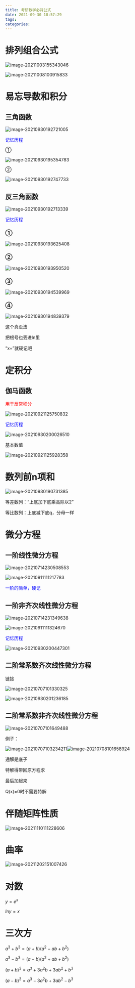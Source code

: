 ```yaml
---
title: 考研数学必背公式
date: 2021-09-30 18:57:29
tags:
categories:
---
```






# 排列组合公式

![image-20211003155343046](https://gitee.com/simple_one1/pic/raw/master/image-20211003155343046.png)

![image-20211008100915833](https://gitee.com/simple_one1/pic/raw/master/image-20211008100915833.png)

# 易忘导数和积分

## 三角函数

![image-20210930192721005](https://gitee.com/simple_one1/pic/raw/master/image-20210930192721005.png)

<font color=blue>记忆历程</font>

①

![image-20210930195354783](https://gitee.com/simple_one1/pic/raw/master/image-20210930195354783.png)



②

![image-20210930192747733](https://gitee.com/simple_one1/pic/raw/master/image-20210930192747733.png)









## 反三角函数

![image-20210930192713339](https://gitee.com/simple_one1/pic/raw/master/image-20210930192713339.png)

<font color=blue>记忆历程</font>

### ①

![image-20210930193625408](https://gitee.com/simple_one1/pic/raw/master/image-20210930193625408.png)



### ②

![image-20210930193950520](https://gitee.com/simple_one1/pic/raw/master/image-20210930193950520.png)

### ③

![image-20210930194539969](https://gitee.com/simple_one1/pic/raw/master/image-20210930194539969.png)



### ④

![image-20210930194839379](https://gitee.com/simple_one1/pic/raw/master/image-20210930194839379.png)

这个真没法

把根号也丢进ln里

“x+”就硬记吧







# 定积分



## 伽马函数

<font color=red>用于反常积分</font>

![image-20210921125750832](https://gitee.com/simple_one1/pic/raw/master/image-20210921125750832.png)

<font color=blue>记忆历程</font>

![image-20210930200026510](https://gitee.com/simple_one1/pic/raw/master/image-20210930200026510.png)



基本数值

![image-20210921125928358](https://gitee.com/simple_one1/pic/raw/master/image-20210921125928358.png)







# 数列前n项和

![image-20210930190731385](https://gitee.com/simple_one1/pic/raw/master/image-20210930190731385.png)



等差数列：“上底加下底乘高除以2”

等比数列：上底减下底q，分母一样









# 微分方程

## 一阶线性微分方程

![image-20210714230508553](https://gitee.com/simple_one1/pic/raw/master/image-20210714230508553.png)

![image-20210911111217783](https://gitee.com/simple_one1/pic/raw/master/image-20210911111217783.png)



<font color=blue>一阶的简单，硬记</font>

## 一阶非齐次线性微分方程

![image-20210714231349638](https://gitee.com/simple_one1/pic/raw/master/image-20210714231349638.png)

![image-20210911111324670](https://gitee.com/simple_one1/pic/raw/master/image-20210911111324670.png)

<font color=blue>记忆历程</font>

![image-20210930200447301](https://gitee.com/simple_one1/pic/raw/master/image-20210930200447301.png)



## 二阶常系数齐次线性微分方程

链接

![image-20210707101330325](https://gitee.com/simple_one1/pic/raw/master/image-20210707101330325.png)



![image-20210930201236185](https://gitee.com/simple_one1/pic/raw/master/image-20210930201236185.png)







## 二阶常系数非齐次线性微分方程

![image-20210707101649488](https://gitee.com/simple_one1/pic/raw/master/image-20210707101649488.png)

例子：

![image-20210707103234211](https://gitee.com/simple_one1/pic/raw/master/image-20210707103234211.png)![image-20210708101658924](https://gitee.com/simple_one1/pic/raw/master/image-20210708101658924.png)



通解是底子

特解得带回原方程求

最后加起来



Q(x)=0时不需要特解





# 伴随矩阵性质

![image-20211110111228606](https://gitee.com/simple_one1/pic/raw/master/image-20211110111228606.png)



# 曲率

![image-20211202151007426](https://gitee.com/simple_one1/pic/raw/master/image-20211202151007426.png)





# 对数

$y=e^x$

$lny=x$





# 三次方

$a^3+b^3=(a+b)(a^2-ab+b^2)$

$a^3-b^3=(a-b)(a^2+ab+b^2)$



$(a+b)^3=a^3+3a^2b+3ab^2+b^3$

$(a-b)^3=a^3-3a^2b+3ab^2-b^3$